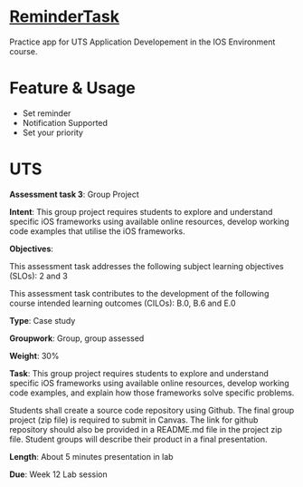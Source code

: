 # <a href= "https://github.com/ketiaaa/ReminderTask">ReminderTask </a>
Practice app for UTS Application Developement in the IOS Environment course.

# Feature & Usage
* Set reminder
* Notification Supported
* Set your priority

# UTS
**Assessment task 3**: Group Project

**Intent**: This group project requires students to explore and understand specific iOS frameworks using available online resources, develop working code examples that utilise the iOS frameworks.

**Objectives**:

This assessment task addresses the following subject learning objectives (SLOs): 2 and 3

This assessment task contributes to the development of the following course intended learning outcomes (CILOs): B.0, B.6 and E.0

**Type**: Case study

**Groupwork**: Group, group assessed

**Weight**: 30% 

**Task**: This group project requires students to explore and understand specific iOS frameworks using available online resources, develop working code examples, and explain how those frameworks solve specific problems.

Students shall create a source code repository using Github. The final group project (zip file) is required to submit in Canvas. The link for github repository should also be provided in a README.md file in the project zip file. Student groups will describe their product in a final presentation. 

**Length**: About 5 minutes presentation in lab

**Due**: Week 12 Lab session
